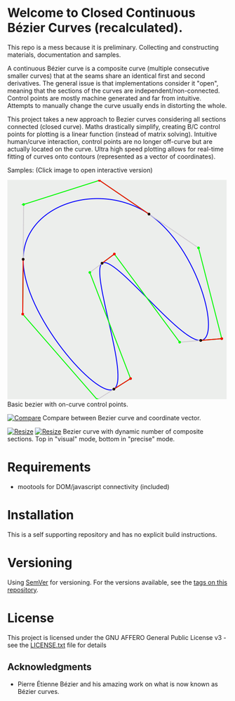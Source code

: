 # Welcome to Closed Continuous Bézier Curves (recalculated).

This repo is a mess because it is preliminary.
Collecting and constructing materials, documentation and samples.

A continuous Bézier curve is a composite curve (multiple consecutive smaller curves) that at the seams share an identical first and second derivatives.
The general issue is that implementations consider it "open", meaning that the sections of the curves are independent/non-connected.
Control points are mostly machine generated and far from intuitive.
Attempts to manually change the curve usually ends in distorting the whole.

This project takes a new approach to Bezier curves considering all sections connected (closed curve).
Maths drastically simplify, creating B/C control points for plotting is a linear function (instead of matrix solving).
Intuitive human/curve interaction, control points are no longer off-curve but are actually located on the curve.
Ultra high speed plotting allows for real-time fitting of curves onto contours (represented as a vector of coordinates).

Samples: (Click image to open interactive version)

[![Animated](docs/animated.gif)](https://RockingShip.github.io/ccbc/animated.html)
Basic bezier with on-curve control points.

[![Compare](docs/compare.webp)](https://RockingShip.github.io/ccbc/compare.html)
Compare between Bezier curve and coordinate vector.

[![Resize](docs/resizeV.webp)](https://RockingShip.github.io/ccbc/resize.html)
[![Resize](docs/resizeP.webp)](https://RockingShip.github.io/ccbc/resize.html)
Bezier curve with dynamic number of composite sections.
Top in "visual" mode, bottom in "precise" mode.

# Requirements

*   mootools for DOM/javascript connectivity (included)

# Installation

This is a self supporting repository and has no explicit build instructions.

# Versioning

Using [SemVer](http://semver.org/) for versioning. For the versions available, see the [tags on this repository](https://github.com/RockingShip/ccbc/tags).

# License

This project is licensed under the GNU AFFERO General Public License v3 - see the [LICENSE.txt](LICENSE.txt) file for details

## Acknowledgments

* Pierre Étienne Bézier and his amazing work on what is now known as Bézier curves.
